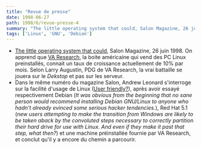 ```yaml
---
title: "Revue de presse"
date: 1998-06-27
path: 1998/6/revue-presse-4
summary: "The little operating system that could, Salon Magazine, 26 juin 1998."
tags: ['Linux', 'GNU', 'Debian']
---
```


<UL>

<LI><A HREF="http://www.salonmagazine.com/21st/feature/1998/06/cov_26feature.html">The
little operating system that could</A>, Salon Magazine, 26 juin 1998.
On apprend que <A HREF="http://www.varesearch.com/">VA Research</A>,
la boite américaine qui vend des PC Linux preinstallés, connait
un taux de croissance actuellement de 10% par mois. Selon Larry
Augustin, PDG de VA Research, la vrai battaille se jouera
sur le <EM>Dekstop</EM> et pas sur les serveur.
<LI>Dans le même numéro du magazine Salon, Andrew
Leonard s'interroge sur la facilité d'usage de Linux (<A HREF="http://www.salonmagazine.com/21st/reviews/1998/06/26review.html">User friendly?</A>), après avoir essayé respectivement Debian (<EM>It
was obvious from the beginning that no sane person would recommend
installing Debian GNU/Linux to anyone who hadn't already evinced some
serious hacker tendencies.</EM>), Red Hat 5.1 (<EM>new users attempting
to make the transition from Windows are likely to be taken aback by the
convoluted steps necessary to correctly partition their hard drive for
use with Linux. And even if they make it past that step, what then?</EM>)
et une machine préinstallée fournie par VA Research, et conclut qu'il
y a encore du chemin a parcourir.

</UL>


